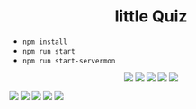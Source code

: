 
<div align="center">
  <h1>little Quiz</h1>
</div>

- `npm install`
- `npm run start`
- `npm run start-servermon`

<div align="center">
  <img width="auto" height="auto" src="public/images/little_quiz1.png">
  <img width="auto" height="auto" src="public/images/little_quiz2.png">
  <img width="auto" height="auto" src="public/images/little_quiz3.png">
  <img width="auto" height="auto" src="public/images/little_quiz4.png">
  <img width="auto" height="auto" src="public/images/little_quiz5.png">
</div>

![](https://github.com/NemerSahli/little_quiz/blob/master/public/images/little_quiz1.png)
![](https://github.com/NemerSahli/little_quiz/blob/master/public/images/little_quiz2.png)
![](https://github.com/NemerSahli/little_quiz/blob/master/public/images/little_quiz3.png)
![](https://github.com/NemerSahli/little_quiz/blob/master/public/images/little_quiz4.png)
![](https://github.com/NemerSahli/little_quiz/blob/master/public/images/little_quiz5.png)



